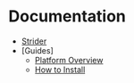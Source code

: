 # Documentation

- [Strider](introduction.md)
- [Guides]
  - [Platform Overview](guides/platform-overview.md)
  - [How to Install](guides/how-to-install.md)
